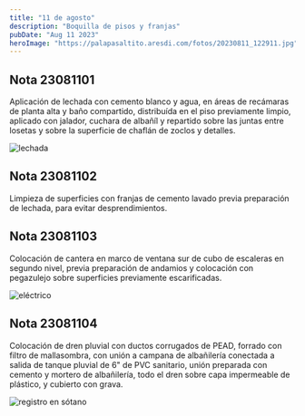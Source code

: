 ```yaml
---
title: "11 de agosto"
description: "Boquilla de pisos y franjas"
pubDate: "Aug 11 2023"
heroImage: "https://palapasaltito.aresdi.com/fotos/20230811_122911.jpg"
---
```


## Nota 23081101

Aplicación de lechada con cemento blanco y agua, en áreas de recámaras de planta alta y baño compartido, distribuída en el piso previamente limpio, aplicado con jalador, cuchara de albañíl y repartido sobre las juntas entre losetas y sobre la superficie de chaflán de zoclos y detalles.

![lechada](https://palapasaltito.aresdi.com/fotos/20230811_103117.jpg "lechada")

## Nota 23081102

Limpieza de superficies con franjas de cemento lavado previa preparación de lechada, para evitar desprendimientos.

## Nota 23081103

Colocación de cantera en marco de ventana sur de cubo de escaleras en segundo nivel, previa preparación de andamios y colocación con pegazulejo sobre superficies previamente escarificadas.

![eléctrico](https://palapasaltito.aresdi.com/fotos/20230811_122911.jpg "eléctrico")

## Nota 23081104

Colocación de dren pluvial con ductos corrugados de PEAD, forrado con filtro de mallasombra, con unión a campana de albañilería conectada a salida de tanque pluvial de 6" de PVC sanitario, unión preparada con cemento y mortero de albañilería, todo el dren sobre capa impermeable de plástico, y cubierto con grava.

![registro en sótano](https://palapasaltito.aresdi.com/fotos/20230811_122842.jpg "registro en sótano")
